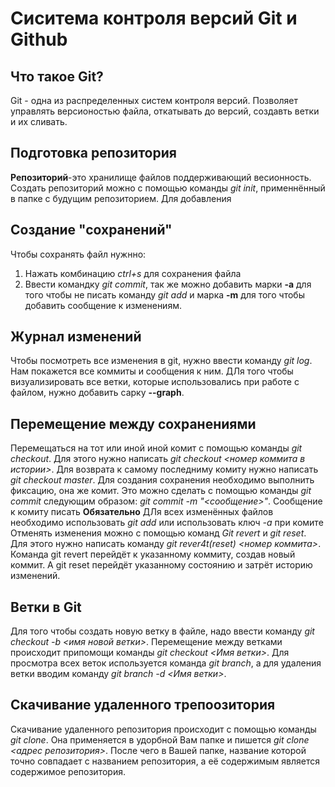 # Сиситема контроля версий Git и Github

## Что такое Git?
Git - одна из распределенных систем контроля версий. Позволяет управлять версионостью файла, откатывать до версий, создавть ветки и их сливать.

## Подготовка репозитория 
**Репозиторий**-это хранилище файлов поддерживающий весионность. Создать репозиторий можно с помощью команды *git init*, применнённый в папке с будущим репозиторием.
Для добавления 
## Создание "сохранений"
Чтобы сохранять файл нужнно:
1. Нажать комбинацию *ctrl+s* для сохранения файла
2. Ввести командку *git commit*, так же можно добавить марки **-a** для того чтобы не писать команду *git add*  и марка **-m** для того чтобы добавить сообщение к изменениям.
## Журнал изменений
Чтобы посмотреть все изменения в git, нужно ввести команду *git log*. Нам покажется все коммиты и сообщения к ним. ДЛя того чтобы визуализировать все ветки, которые использовались при работе с файлом, нужно добавить сарку **--graph**.
## Перемещение между сохранениями
Перемещаться на тот или иной иной комит с помощью команды *git checkout*. Для этого нужно написать *git checkout <номер коммита в истории>*. Для возврата к самому последниму комиту нужно написать *git checkout master*.
Для создания сохранения необходимо выполнить фиксацию, она же комит. Это можно сделать с помощью команды *git commit* следующим образом: *git commit -m "<сообщение>"*. Сообщение к комиту писать **Обязательно**
ДЛя всех изменённых файлов необходимо использовать *git add* или использовать ключ *-a* при комите
Отменять изменения можно с помощью команд *Git revert* и *git reset*. Для этого нужно написать команду *git rever4t(reset) <номер коммита>*. Команда git revert перейдёт к указанному коммиту, создав новый коммит. А git reset перейдёт указанному состоянию и затрёт историю изменений.
## Ветки в Git
Для того чтобы создать новую ветку в файле, надо ввести команду *git checkout -b <имя новой ветки>*. Перемещение между ветками происходит припомощи команды *git checkout <Имя ветки>*. Для просмотра всех веток используется команда *git branch*, а для удаления ветки вводим команду *git branch -d <Имя ветки>*.
##  Скачивание удаленного трепоозитория 
Скачивание удаленного репозитория происходит с помощью команды *git clone*. Она применяется в удорбной Вам папке и пишется *git clone <адрес репозитория>*. После чего в Вашей папке, название которой точно совпадает с названием репозитория, а её содержимым является содержимое репозитория.